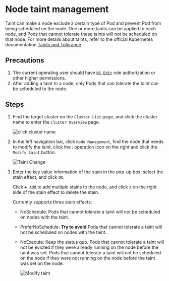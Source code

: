 # Node taint management

Taint can make a node exclude a certain type of Pod and prevent Pod from being scheduled on the node. One or more taints can be applied to each node, and Pods that cannot tolerate these taints will not be scheduled on that node. For more details about taints, refer to the official Kubernetes documentation [Taints and Tolerance](https://kubernetes.io/docs/concepts/scheduling-eviction/taint-and-toleration/).

## Precautions

1. The current operating user should have [`NS Edit`](../Permissions/PermissionBrief.md) role authorization or other higher permissions.
2. After adding a taint to a node, only Pods that can tolerate the taint can be scheduled to the node. <!--For how to set tolerance for Pod, please refer to -->

## Steps

1. Find the target cluster on the `Cluster List` page, and click the cluster name to enter the `Cluster Overview` page.

    ![click cluster name](../../images/taint-click--cluster-name.png)

2. In the left navigation bar, click `Node Management`, find the node that needs to modify the taint, click the `ⵗ` operation icon on the right and click the `Modify taint` button.

    ![Taint Change](../../images/taint-change.png)

3. Enter the key value information of the stain in the pop-up box, select the stain effect, and click `OK`.

    Click `➕ Add` to add multiple stains to the node, and click `X` on the right side of the stain effect to delete the stain.

    Currently supports three stain effects:

    - NoSchedule: Pods that cannot tolerate a taint will not be scheduled on nodes with the taint.
    - PreferNoSchedule: **Try to avoid** Pods that cannot tolerate a taint will not be scheduled on nodes with the taint.
    - NoExecute: Keep the status quo. Pods that cannot tolerate a taint will not be evicted if they were already running on the node before the taint was set. Pods that cannot tolerate a taint will not be scheduled on the node if they were not running on the node before the taint was set on the node.

        ![Modify taint](../../images/taint-add-remove.png)